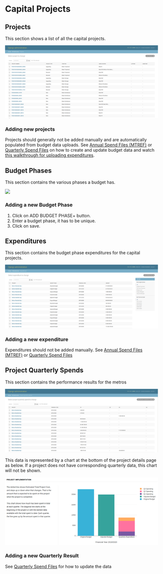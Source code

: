 # Capital Projects

## Projects

This section shows a list of all the capital projects.

![](../../.gitbook/assets/projects.png)

### Adding new projects

Projects should generally not be added manually and are automatically populated from budget data uploads. See [Annual Spend Files (MTREF)](capital-projects.md#annual-spend-files-mtref) or [Quarterly Spend Files](../capital-projects.md#quarterly-spend-files) on how to create and update budget data and watch [this walkthrough for uploading expenditures](capital-projects.md#undefined).

## Budget Phases

This section contains the various phases a budget has.

![](../../.gitbook/assets/budget\_phases.png)

### Adding a new Budget Phase

1. &#x20;Click on ADD BUDGET PHASE+ button.
2. Enter a budget phase, it has to be unique.
3. Click on save.

## Expenditures

This section contains the budget phase expenditures for the capital projects.

![](../../.gitbook/assets/expenditure.png)

### Adding a new expenditure

Expenditures should not be added manually. See [Annual Spend Files (MTREF)](capital-projects.md#annual-spend-files-mtref) or [Quarterly Spend Files](../capital-projects.md#quarterly-spend-files)

## Project Quarterly Spends

This section contains the performance results for the metros

![Performance Results for metros](../../.gitbook/assets/performance.png)

This data is represented by a chart at the bottom of the project details page as below. If a project does not have corresponding quarterly data, this chart will not be shown.

![](../../.gitbook/assets/quarterlychart.png)

### Adding a new Quarterly Result

See [Quarterly Spend Files](../capital-projects.md#quarterly-spend-files) for how to update the data
